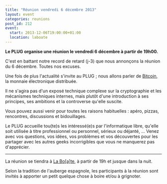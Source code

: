 ```yaml
---
title: "Réunion vendredi 6 décembre 2013"
layout: event
categories: reunions
post_id: 212
event:
  start: 2013-12-06T19:00:00+01:00
  location: laboate
---
```


**Le PLUG organise une réunion le vendredi 6 décembre à partir de 19h00.**

C'est en battant notre record de retard (j-3) que nous annonçons la réunion du 6 décembre. Toutes nos excuses.

Une fois de plus l'actualité s'invite au PLUG ; nous allons parler de [Bitcoin](https://fr.wikipedia.org/wiki/Bitcoin), la monnaie électronique distribuée.

Il ne s'agira pas d'un exposé technique complexe sur la cryptographie et les mécanismes techniques internes, mais plutôt d'une introduction à ses principes, ses ambitions et la controverse qu'elle suscite.

Vous pouvez aussi venir pour toutes les raisons habituelles : apéro, pizzas, rencontres, discussions et bidouillages. 

Le PLUG accueille tou(te)s les intéressé(e)s par l'informatique libre, qu'elle soit utilisée à titre professionnel ou personnel, sérieux ou déjanté, …
Venez avec vos questions, vos idées, vos problèmes et vos découvertes pour les partager avec les autres geeks incorrigibles que vous ne manquerez pas d'apprécier.

----

La réunion se tiendra à [La Bo\[a\]te](http://laboate.com/), à partir de 19h et jusque dans la nuit.

Selon la tradition de l'auberge espagnole, les participants à la réunion sont invités à apporter un petit quelque chose à boire et/ou à grignoter.
